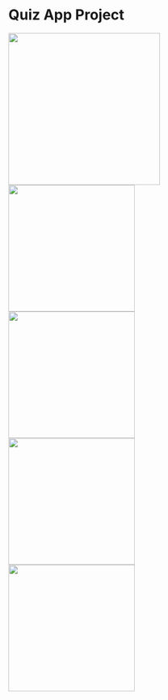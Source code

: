


<h1>Quiz App Project</h1>

<img src="https://github.com/sabdar18/Udacity_android_basics/blob/master/exercise/QuizApp/screenshots/quiz.gif" width="300"  />
<br>

<img src="https://github.com/sabdar18/Udacity_android_basics/blob/master/exercise/QuizApp/screenshots/Screenshot_1520167753.png" width="250" />
<br>
<img src="https://github.com/sabdar18/Udacity_android_basics/blob/master/exercise/QuizApp/screenshots/Screenshot_1520167764.png" width="250" />
<br>
<img src="https://github.com/sabdar18/Udacity_android_basics/blob/master/exercise/QuizApp/screenshots/Screenshot_1520167770.png" width="250" />
<br>
<img src="https://github.com/sabdar18/Udacity_android_basics/blob/master/exercise/QuizApp/screenshots/Screenshot_1520167786.png" width="250" />
